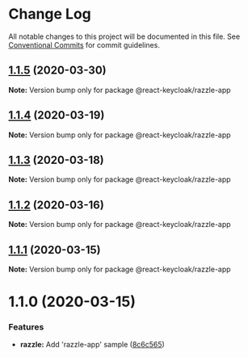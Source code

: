 # Change Log

All notable changes to this project will be documented in this file.
See [Conventional Commits](https://conventionalcommits.org) for commit guidelines.

## [1.1.5](https://github.com/panz3r/react-keycloak/compare/@react-keycloak/razzle-app@1.1.4...@react-keycloak/razzle-app@1.1.5) (2020-03-30)

**Note:** Version bump only for package @react-keycloak/razzle-app





## [1.1.4](https://github.com/panz3r/react-keycloak/compare/@react-keycloak/razzle-app@1.1.3...@react-keycloak/razzle-app@1.1.4) (2020-03-19)

**Note:** Version bump only for package @react-keycloak/razzle-app





## [1.1.3](https://github.com/panz3r/react-keycloak/compare/@react-keycloak/razzle-app@1.1.2...@react-keycloak/razzle-app@1.1.3) (2020-03-18)

**Note:** Version bump only for package @react-keycloak/razzle-app





## [1.1.2](https://github.com/panz3r/react-keycloak/compare/@react-keycloak/razzle-app@1.1.1...@react-keycloak/razzle-app@1.1.2) (2020-03-16)

**Note:** Version bump only for package @react-keycloak/razzle-app





## [1.1.1](https://github.com/panz3r/react-keycloak/compare/@react-keycloak/razzle-app@1.1.0...@react-keycloak/razzle-app@1.1.1) (2020-03-15)

**Note:** Version bump only for package @react-keycloak/razzle-app





# 1.1.0 (2020-03-15)


### Features

* **razzle:** Add 'razzle-app' sample ([8c6c565](https://github.com/panz3r/react-keycloak/commit/8c6c5654889c30d1e63efa05c7125a22e1297763))
